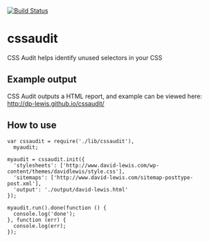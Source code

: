 [![Build Status](https://travis-ci.org/dp-lewis/cssaudit.svg?branch=dev)](https://travis-ci.org/dp-lewis/cssaudit)

# cssaudit
CSS Audit helps identify unused selectors in your CSS

## Example output

CSS Audit outputs a HTML report, and example can be viewed here: http://dp-lewis.github.io/cssaudit/

## How to use
```
var cssaudit = require('./lib/cssaudit'),
  myaudit;

myaudit = cssaudit.init({
  'stylesheets': ['http://www.david-lewis.com/wp-content/themes/davidlewis/style.css'],
  'sitemaps': ['http://www.david-lewis.com/sitemap-posttype-post.xml'],
  'output': './output/david-lewis.html'
});

myaudit.run().done(function () {
  console.log('done');
}, function (err) {
  console.log(err);
});
```

